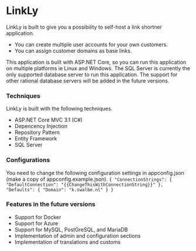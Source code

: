 # LinkLy
LinkLy is built to give you a possibility to self-host a link shortner application. 
- You can create multiple user accounts for your own customers.
- You can assign customer domains as base links.

This application is built with ASP.NET Core, so you can run this application on multiple platforms ie Linux and Windows. The SQL Server is currently the only supported database server to run this application. The support for other rational database servers will be added in the future versions.

### Techniques
LinkLy is built with the following techniques.
- ASP.NET Core MVC 3.1 (C#)
- Depencency Injection
- Repository Pattern
- Entity Framework
- SQL Server

### Configurations
You need to change the following configuration settings in appconfig.json (make a copy of appconfig.example.json).
`{
  "ConnectionStrings": {
    "DefaultConnection": "{{ChangeThisWithConnectionString}}"
  },
  "Defaults": {
    "Domain": "k.swalbe.nl"
  }
}`

### Features in the future versions
- Support for Docker
- Support for Azure
- Support for MySQL, PostGreSQL, and MariaDB
- Implementation of admin and configuration sections
- Implementation of translations and customs
